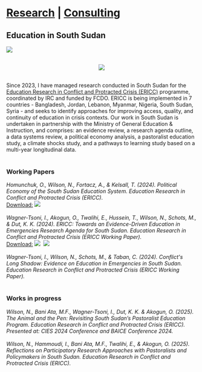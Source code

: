# <a href="https://njwsn.github.io/">Research</a> | <a href="https://njwsn.github.io/pages/consulting">Consulting</a> #
## Education in South Sudan ##
<a href="https://njwsn.github.io/pages/education-south-sudan"> <img src="https://njwsn.github.io/assets/images/education-ss-sd-1344-500.png" style="max-width:100%; height:auto;"/> </a>
<br><br>
<p align="center">
<a href="https://inee.org/data-evidence/ericc"> <img src="https://njwsn.github.io/assets/images/ericc_full2.png" style="max-width:100%; height:auto;"/> </a>
</p><br>
Since 2023, I have managed research conducted in South Sudan for the <a href="https://inee.org/data-evidence/ericc">Education Research in Conflict and Protracted Crisis (ERICC)</a> programme, coordinated by IRC and funded by FCDO. ERICC is being implemented in 7 countries - Bangladesh, Jordan, Lebanon, Myanmar, Nigeria, South Sudan, Syria - and seeks to identify approaches for improving access, quality, and continuity of education in crisis contexts. Our work in South Sudan is undertaken in partnership with the Ministry of General Education & Instruction, and comprises: an evidence review, a research agenda outline, a data systems review, a political economy analysis, a pastoralist education study, a climate shocks study, and a pathways to learning study based on a multi-year longitudinal data. 
<br><br>

### Working Papers ###
_Homunchuk, O., Wilson, N., Fortacz, A., & Kelsall, T. (2024). Political Economy of the South Sudan Education System. Education Research in Conflict and Protracted Crisis (ERICC)._ <br>
<u>Download:</u> [![](https://img.shields.io/badge/figshare-paper-556472?logo=figshare)](https://figshare.com/articles/online_resource/ERICC_Working_Paper_Political_economy_of_education_system_in_coherence_in_South_Sudan/28684181?file=53283110)
<br><br>
_Wagner-Tsoni, I., Akogun, O., Twalihi, E., Hussein, T., Wilson, N., Schots, M., & Dut, K. K. (2024). ERICC: Towards an Evidence-Driven Education in Emergencies Research Agenda for South Sudan. Education Research in Conflict and Protracted Crisis (ERICC Working Paper)._ <br>
<u>Download:</u> [![](https://img.shields.io/badge/figshare-paper-556472?logo=figshare)](https://figshare.com/articles/online_resource/ERICC_Working_Paper_Towards_evidence-driven_education_in_emergencies_ERICC_research_agenda_for_South_Sudan/27105616?file=49412566)&nbsp; 
[![](https://img.shields.io/badge/figshare-brief-556472?logo=figshare)](https://figshare.com/articles/online_resource/ERICC_Technical_Brief_Towards_evidence-driven_education_in_emergencies_ERICC_research_agenda_for_South_Sudan/27139080?file=49643049)
<br><br>
_Wagner-Tsoni, I., Wilson, N., Schots, M., & Taban, C. (2024). Conflict's Long Shadow: Evidence on Education in Emergencies in South Sudan. Education Research in Conflict and Protracted Crisis (ERICC Working Paper)._ 
<br><br>

### Works in progress ###
_Wilson, N., Bani Ata, M.F., Wagner-Tsoni, I., Dut, K. K. & Akogun, O. (2025). The Animal and the Pen: Revisiting South Sudan’s Pastoralist Education Program. Education Research in Conflict and Protracted Crisis (ERICC)._<br>
*Presented at: CIES 2024 Conference and BAICE Conference 2024.*  
<br>
_Wilson, N., Hammoudi, I., Bani Ata, M.F., Twalihi, E., & Akogun, O. (2025). Reflections on Participatory Research Approaches with Pastoralists and Policymakers in South Sudan. Education Research in Conflict and Protracted Crisis (ERICC)._
